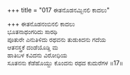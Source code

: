 +++
title = "017 ಈತನೊಡನಮ್ಬಿನಲಿ ಕಾದಲು"

+++
ಈತನೊಡನಂಬಿನಲಿ ಕಾದಲು  
ಭೂತನಾಥಂಗರಿದು ಸಾರಥಿ  
ಪೂತುರೇ ಎನುತಿಳಿದು ರಥವನು ತುಡುಕಿದನು ಗದೆಯ  
ಆತನಸ್ತ್ರಕೆ ದಂಡೆಯೊಡ್ಡಿ ಮ  
ಹಾತಿಬಳ ಕವಿದನು ವಿರೋಧಿಯ  
ಸೂತನನು ಕೆಡೆಹೊಯ್ದು ಕೊಂದನು ರಥದ ಕುದುರೆಗಳ    ॥17॥